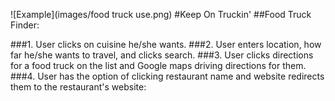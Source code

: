 ![Example](images/food truck use.png)
#Keep On Truckin'
##Food Truck Finder:

###1. User clicks on cuisine he/she wants.
###2. User enters location, how far he/she wants to travel, and clicks search.
###3. User clicks directions for a food truck on the list and Google maps driving directions for them.
###4. User has the option of clicking restaurant name and website redirects them to the restaurant's website:
